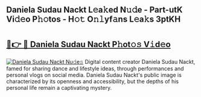 ## Daniela Sudau Nackt L𝚎a𝚔ed N𝚞𝚍e - Part-utK Vi𝚍𝚎o P𝚑𝚘tos - H𝚘𝚝 O𝚗𝚕yf𝚊ns L𝚎a𝚔s 3ptKH

# <h2><a href="http://kf7jjvy.oniu.top/?m=Daniela+Sudau+Nackt">🔗👉 🔴 Daniela Sudau Nackt P𝚑ot𝚘𝚜 V𝚒d𝚎o</a></h2>

[![Daniela Sudau Nackt Nu𝚍e𝚜](https://i.imgur.com/0qMVB7G.gif)](http://kf7jjvy.oniu.top/?m=Daniela+Sudau+Nackt)
Digital content creator Daniela Sudau Nackt, famed for sharing dance and lifestyle ideas, through performances and personal vlogs on social media. Daniela Sudau Nackt's public image is characterized by its openness and accessibility, but the depths of his personal life remain a captivating mystery.  
